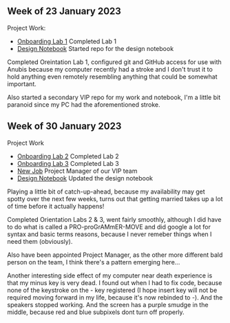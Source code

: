 ## Week of 23 January 2023
Project Work: 
* [Onboarding Lab 1](https://github.com/kc3977/VIP/tree/master/week_one_lab) Completed Lab 1 
* [Design Notebook](link/to/pullrequest) Started repo for the design notebook

Completed Oreintation Lab 1, configured git and GitHub access for use with Anubis 
because my computer recently had a stroke and I don't trust it to hold anything 
even remotely resembling anything that could be somewhat important.

Also started a secondary VIP repo for my work and notebook,
I'm a little bit paranoid since my PC had the aforementioned stroke.

## Week of 30 January 2023
Project Work
* [Onboarding Lab 2](https://github.com/kc3977/onboarding-lab-2) Completed Lab 2
* [Onboarding Lab 3](https://github.com/kc3977/onboarding-lab-3) Completed Lab 3
* [New Job](https://nyu-processor-design.github.io/vip_course_docs/membership.html) Project Manager of our VIP team
* [Design Notebook](link/to/pullrequest) Updated the design notebook

Playing a little bit of catch-up-ahead, because my availability may get spotty over the next few weeks,
turns out that getting married takes up a lot of time before it actually happens!

Completed Orientation Labs 2 & 3, went fairly smoothly, although I did have to do what is called
a PRO-proGrAMmER-MOVE and did google a lot for syntax and basic terms reasons, 
because I never remeber things when I need them (obviously).

Also have been appointed Project Manager, as the other more different bald person on the team,
I think there's a pattern emerging here...

Another interesting side effect of my computer near death experience is that my minus key is very dead.
I found out when I had to fix code, because none of the keystroke on the - key registered (I hope insert key will not be required moving forward in my life, because it's now rebinded to -).
And the speakers stopped working. And the screen has a purple smudge in the middle, because red and blue
subpixels dont turn off properly. 
